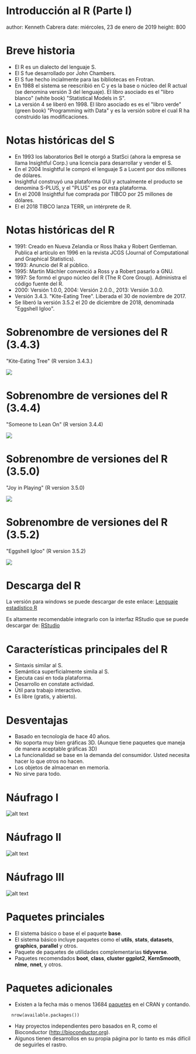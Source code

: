 Introducción al R (Parte I)
========================================================
author: Kenneth Cabrera
date: miércoles, 23 de enero de 2019
height: 800


Breve historia
========================================================
- El R es un dialecto del lenguaje S.
- El S fue desarrollado por John Chambers.
- El S fue hecho incialmente para las bibliotecas en Frotran.
- En 1988 el sistema se reescribió en C
  y es la base o núcleo del R actual
  (se denomina versión 3 del lenguaje). El libro asociado
  es el "libro blanco" (white book) "Statistical Models in S".
- La versión 4 se liberó en 1998. El libro asociado es
  es el "libro verde" (green book) "Programming with Data" y
  es la versión sobre el cual R ha construido las modificaciones.

Notas históricas del S
========================================================
* En 1993 los laboratorios Bell le otorgó a StatSci (ahora
  la empresa se llama Insightful Corp.) una licencia para desarrollar
  y vender el S.
* En el 2004 Insightful le compró el lenguaje S a Lucent por
  dos millones de dólares.
* Insightful construyó una plataforma GUI y actualmente el producto
  se denomina S-PLUS, y el "PLUS" es por esta plataforma.
* En el 2008 Insightful fue comprada por TIBCO por 25 millones de dólares.
* El el 2018 TIBCO lanza TERR, un intérprete de R.

Notas históricas del R
========================================================
- 1991: Creado en Nueva Zelandia or Ross Ihaka y Robert Gentleman.
  Publica el artículo en 1996 en la revista JCGS (Journal of
  Computational and Graphical Statistics).
- 1993: Anuncio del R al público.
- 1995: Martin Mächler convenció a Ross y a Robert pasarlo a GNU.
- 1997: Se formó el grupo núcleo del R (The R Core Group).
  Administra el código fuente del R.
- 2000: Versión 1.0.0, 2004: Versión 2.0.0., 2013: Versión 3.0.0.
- Versión 3.4.3. "Kite-Eating Tree". Liberada el 30 de noviembre de 2017.
- Se liberó la versión 3.5.2 el 20 de diciembre de 2018,
  denominada "Eggshell Igloo".

Sobrenombre de versiones del R (3.4.3)
========================================================

"Kite-Eating Tree" (R version 3.4.3.)

![](kite_eating_tree.jpg)

Sobrenombre de versiones del R (3.4.4)
========================================================
"Someone to Lean On" (R version 3.4.4)

![](someone_to_lean_on.jpg)


Sobrenombre de versiones del R (3.5.0)
========================================================
"Joy in Playing" (R version 3.5.0)

![](joy_is_in_the_playing.jpg)


Sobrenombre de versiones del R (3.5.2)
========================================================
"Eggshell Igloo" (R version 3.5.2)

![](eggshell_igloo.png)



Descarga del R
========================================================

La versión para windows se puede descargar de este
enlace: [Lenguaje estadístico R](http://cran.r-project.org/bin/windows/base/)

Es altamente recomendable integrarlo con la interfaz
RStudio que se puede descargar de:
[RStudio](http://www.rstudio.com/products/rstudio/download/)

Características principales del R
========================================================
- Sintaxis similar al S.
- Semántica superficialmente simila al S.
- Ejecuta casi en toda plataforma.
- Desarrollo en constate actividad.
- Útil para trabajo interactivo.
- Es libre (gratis, y abierto).

Desventajas
========================================================
- Basado en tecnología de hace 40 años.
- No soporta muy bien gráficas 3D. (Aunque tiene paquetes que
  maneja de manera aceptable gráficas 3D)
- La funcionalidad se base en la demanda del consumidor.
  Usted necesita hacer lo que otros no hacen.
- Los objetos de almacenan en memoria.
- No sirve para todo.


Náufrago I
========================================================
![alt text](caricaturaM1_.png)

Náufrago II
========================================================
![alt text](caricaturaM2_.png)

Náufrago III
========================================================
![alt text](caricaturaM3_.png)

Paquetes princiales
========================================================

- El sistema básico o base el el paquete **base**.
- El sistema básico incluye paquetes como el **utils**,
  **stats**, **datasets**, **graphics**, **parallel** y otros.
- Paquete de paquetes de utilidades complementarias **tidyverse**.
- Paquetes recomendados  **boot**, **class**, **cluster**
  **ggplot2**, **KernSmooth**, **nlme**, **nnet**, y otros.

Paquetes adicionales
========================================================
* Existen a la fecha más o menos 13684
  [paquetes](https://cran.r-project.org/web/packages/index.html)
  en el CRAN y contando.
  
```
  nrow(available.packages())
```
  
* Hay proyectos independientes pero basados en R, como el Bioconductor
  (http://bioconductor.org).
* Algunos tienen desarrollos en su propia página por lo
  tanto es más difícil de seguirles el rastro.



